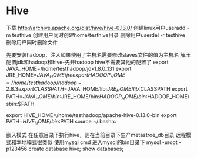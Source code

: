 # Hive
下载
http://archive.apache.org/dist/hive/hive-0.13.0/
创建linux用户useradd -m testhive 创建用户同时创建home/testhive目录
删除用户userdel -r testhive 删除用户同时删除文件

先要安装hadoop，注入如果使用了主机名需要修改slaves文件的值为主机名
解压配置jdk和hadoop和hive-先开hadoop
hive不需要其他的配置了
export JAVA_HOME=/home/testhadoop/jdk1.8.0_131
export JRE_HOME=$JAVA_HOME/jre
export HADOOP_HOME=/home/testhadoop/hadoop-2.8.3
export CLASSPATH=$JAVA_HOME/lib:$JRE_HOME/lib:$CLASSPATH
export PATH=$JAVA_HOME/bin:$JRE_HOME/bin:$HADOOP_HOME/bin:$HADOOP_HOME/sbin:$PATH

export HIVE_HOME=/home/testhadoop/apache-hive-0.13.0-bin
export PATH=$HIVE_HOME/bin:$PATH
source ~/.bashrc

嵌入模式
在任意目录下执行hive，则在当前目录下生产metastroe_db目录
远程模式和本地模式很类似
使用mysql
cmd 进入mysql的bin目录下
mysql -uroot -p123456
create database hive;
show databases;
